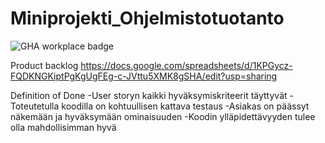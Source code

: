# Miniprojekti_Ohjelmistotuotanto
![GHA workplace badge](https://github.com/eapulkkinen/Miniprojekti-Ohjelmistotuotanto/workflows/maven/badge.svg)

Product backlog
https://docs.google.com/spreadsheets/d/1KPGycz-FQDKNGKiptPgKgUgFEg-c-JVttu5XMK8gSHA/edit?usp=sharing

Definition of Done
-User storyn kaikki hyväksymiskriteerit täyttyvät
-Toteutetulla koodilla on kohtuullisen kattava testaus
-Asiakas on päässyt näkemään ja hyväksymään ominaisuuden
-Koodin ylläpidettävyyden tulee olla mahdollisimman hyvä 
